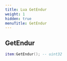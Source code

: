```yaml
---
title: Lua GetEndur
weight: 1
hidden: true
menuTitle: GetEndur
---
```

## GetEndur
```lua
item:GetEndur(); -- uint32
```
